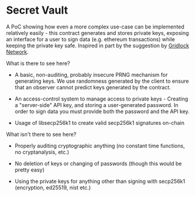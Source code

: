 # Secret Vault

A PoC showing how even a more complex use-case can be implemented relatively easily - this contract generates and stores private keys, exposing an interface for a user to sign data (e.g. ethereum transactions) while keeping the private key safe. Inspired in part by the suggestion by [Gridlock Network](https://github.com/GridlockNetwork/Whitepaper).

What is there to see here?

* A basic, non-auditing, probably insecure PRNG mechanism for generating keys. We use randomness generated by the client to ensure that an observer cannot predict keys generated by the contract.

* An access-control system to manage access to private keys - Creating a "server-side" API key, and storing a user-generated password. In order to sign data you must provide both the password and the API key. 

* Usage of libsecp256k1 to create valid secp256k1 signatures on-chain

What isn't there to see here?

* Properly auditing cryptographic anything (no constant time functions, no cryptanalysis, etc.)

* No deletion of keys or changing of passwords (though this would be pretty easy)

* Using the private keys for anything other than signing with secp256k1 (encryption, ed25519, nist etc.)
